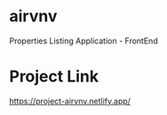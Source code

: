 # airvnv
Properties Listing Application - FrontEnd

# Project Link
https://project-airvnv.netlify.app/

